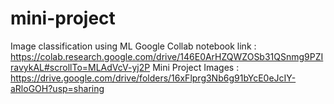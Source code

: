 # mini-project
Image classification using ML
Google Collab notebook link :
https://colab.research.google.com/drive/146E0ArHZQWZOSb31QSnmg9PZIravykAL#scrollTo=MLAdVcV-yj2P
Mini Project Images : 
https://drive.google.com/drive/folders/16xFlprg3Nb6g91bYcE0eJcIY-aRloGOH?usp=sharing
